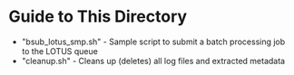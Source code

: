 # Guide to This Directory

* "bsub_lotus_smp.sh" - Sample script to submit a batch processing job to the LOTUS queue
* "cleanup.sh" - Cleans up (deletes) all log files and extracted metadata
